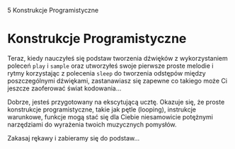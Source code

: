 5 Konstrukcje Programistyczne

# Konstrukcje Programistyczne

Teraz, kiedy nauczyłeś się podstaw tworzenia dźwięków z wykorzystaniem 
poleceń `play` i `sample` oraz utworzyłeś swoje pierwsze proste melodie 
i rytmy korzystając z polecenia `sleep` do tworzenia odstępów między 
poszczególnymi dźwiękami, zastanawiasz się zapewne co takiego może Ci 
jeszcze zaoferować świat kodowania...

Dobrze, jesteś przygotowany na ekscytującą ucztę. Okazuje się, że proste 
konstrukcje programistyczne, takie jak pętle (looping), instrukcje warunkowe, 
funkcje mogą stać się dla Ciebie niesamowicie potężnymi narzędziami do 
wyrażenia twoich muzycznych pomysłów.

Zakasaj rękawy i zabieramy się do podstaw...
